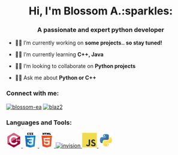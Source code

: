 <h1 align="center">Hi, I'm Blossom A.:sparkles:</h1>
<h3 align="center">A passionate and expert python developer</h3>

- :large_blue_diamond:🔭 I’m currently working on **some projects.. so stay tuned!**

- :large_blue_diamond:🌱 I’m currently learning **C++, Java**

- :large_blue_diamond:👯 I’m looking to collaborate on **Python projects**

- :large_blue_diamond:💬 Ask me about **Python or C++**

<h3 align="left">Connect with me:</h3>
<p align="left">
<a href="https://linkedin.com/in/blossom-ea" target="blank"><img align="center" src="https://raw.githubusercontent.com/rahuldkjain/github-profile-readme-generator/master/src/images/icons/Social/linked-in-alt.svg" alt="blossom-ea" height="30" width="40" /></a>
<a href="https://www.codechef.com/users/blaz2" target="blank"><img align="center" src="https://cdn.jsdelivr.net/npm/simple-icons@3.1.0/icons/codechef.svg" alt="blaz2" height="30" width="40" /></a>
</p>

<h3 align="left">Languages and Tools:</h3>
<p align="left"> <a href="https://www.w3schools.com/cpp/" target="_blank" rel="noreferrer"> <img src="https://raw.githubusercontent.com/devicons/devicon/master/icons/cplusplus/cplusplus-original.svg" alt="cplusplus" width="40" height="40"/> </a> <a href="https://www.w3schools.com/css/" target="_blank" rel="noreferrer"> <img src="https://raw.githubusercontent.com/devicons/devicon/master/icons/css3/css3-original-wordmark.svg" alt="css3" width="40" height="40"/> </a> <a href="https://www.w3.org/html/" target="_blank" rel="noreferrer"> <img src="https://raw.githubusercontent.com/devicons/devicon/master/icons/html5/html5-original-wordmark.svg" alt="html5" width="40" height="40"/> </a> <a href="https://www.invisionapp.com/" target="_blank" rel="noreferrer"> <img src="https://www.vectorlogo.zone/logos/invisionapp/invisionapp-icon.svg" alt="invision" width="40" height="40"/> </a> <a href="https://developer.mozilla.org/en-US/docs/Web/JavaScript" target="_blank" rel="noreferrer"> <img src="https://raw.githubusercontent.com/devicons/devicon/master/icons/javascript/javascript-original.svg" alt="javascript" width="40" height="40"/> </a> <a href="https://www.python.org" target="_blank" rel="noreferrer"> <img src="https://raw.githubusercontent.com/devicons/devicon/master/icons/python/python-original.svg" alt="python" width="40" height="40"/> </a> </p>
